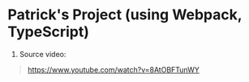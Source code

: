 # Patrick's Project (using Webpack, TypeScript)

1. Source video:

> https://www.youtube.com/watch?v=8AtOBFTunWY
